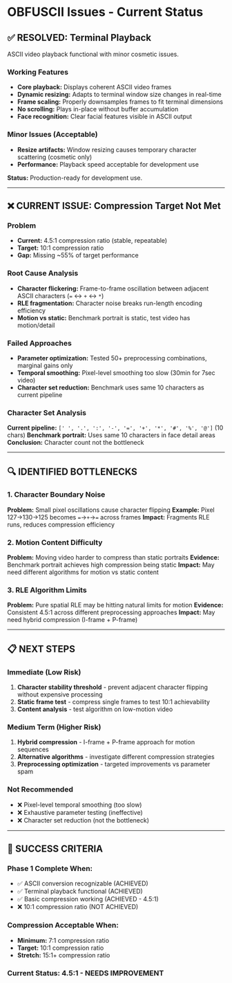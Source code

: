 # OBFUSCII Issues - Current Status

## ✅ RESOLVED: Terminal Playback
ASCII video playback functional with minor cosmetic issues.

### Working Features
- **Core playback:** Displays coherent ASCII video frames
- **Dynamic resizing:** Adapts to terminal window size changes in real-time
- **Frame scaling:** Properly downsamples frames to fit terminal dimensions
- **No scrolling:** Plays in-place without buffer accumulation
- **Face recognition:** Clear facial features visible in ASCII output

### Minor Issues (Acceptable)
- **Resize artifacts:** Window resizing causes temporary character scattering (cosmetic only)
- **Performance:** Playback speed acceptable for development use

**Status:** Production-ready for development use.

---

## ❌ CURRENT ISSUE: Compression Target Not Met

### Problem
- **Current:** 4.5:1 compression ratio (stable, repeatable)
- **Target:** 10:1 compression ratio
- **Gap:** Missing ~55% of target performance

### Root Cause Analysis
- **Character flickering:** Frame-to-frame oscillation between adjacent ASCII characters (`=` ↔ `+` ↔ `*`)
- **RLE fragmentation:** Character noise breaks run-length encoding efficiency
- **Motion vs static:** Benchmark portrait is static, test video has motion/detail

### Failed Approaches
- **Parameter optimization:** Tested 50+ preprocessing combinations, marginal gains only
- **Temporal smoothing:** Pixel-level smoothing too slow (30min for 7sec video)
- **Character set reduction:** Benchmark uses same 10 characters as current pipeline

### Character Set Analysis
**Current pipeline:** `[' ', '.', ':', '-', '=', '+', '*', '#', '%', '@']` (10 chars)
**Benchmark portrait:** Uses same 10 characters in face detail areas
**Conclusion:** Character count not the bottleneck

---

## 🔍 IDENTIFIED BOTTLENECKS

### 1. Character Boundary Noise
**Problem:** Small pixel oscillations cause character flipping
**Example:** Pixel 127→130→125 becomes `=`→`+`→`=` across frames
**Impact:** Fragments RLE runs, reduces compression efficiency

### 2. Motion Content Difficulty  
**Problem:** Moving video harder to compress than static portraits
**Evidence:** Benchmark portrait achieves high compression being static
**Impact:** May need different algorithms for motion vs static content

### 3. RLE Algorithm Limits
**Problem:** Pure spatial RLE may be hitting natural limits for motion
**Evidence:** Consistent 4.5:1 across different preprocessing approaches
**Impact:** May need hybrid compression (I-frame + P-frame)

---

## 📋 NEXT STEPS

### Immediate (Low Risk)
1. **Character stability threshold** - prevent adjacent character flipping without expensive processing
2. **Static frame test** - compress single frames to test 10:1 achievability  
3. **Content analysis** - test algorithm on low-motion video

### Medium Term (Higher Risk)
1. **Hybrid compression** - I-frame + P-frame approach for motion sequences
2. **Alternative algorithms** - investigate different compression strategies
3. **Preprocessing optimization** - targeted improvements vs parameter spam

### Not Recommended
- ❌ Pixel-level temporal smoothing (too slow)
- ❌ Exhaustive parameter testing (ineffective)
- ❌ Character set reduction (not the bottleneck)

---

## 🎯 SUCCESS CRITERIA

### Phase 1 Complete When:
- ✅ ASCII conversion recognizable (ACHIEVED)
- ✅ Terminal playback functional (ACHIEVED) 
- ✅ Basic compression working (ACHIEVED - 4.5:1)
- ❌ 10:1 compression ratio (NOT ACHIEVED)

### Compression Acceptable When:
- **Minimum:** 7:1 compression ratio
- **Target:** 10:1 compression ratio  
- **Stretch:** 15:1+ compression ratio

### Current Status: 4.5:1 - NEEDS IMPROVEMENT